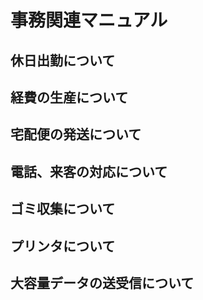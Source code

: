 # 事務関連マニュアル
## 休日出勤について
## 経費の生産について
## 宅配便の発送について
## 電話、来客の対応について
## ゴミ収集について
## プリンタについて
## 大容量データの送受信について